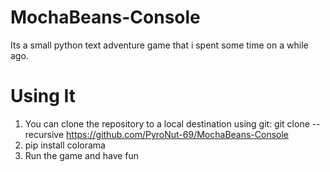 # MochaBeans-Console
Its a small python text adventure game that i spent some time on a while ago.
# Using It
1. You can clone the repository to a local destination using git:
git clone --recursive https://github.com/PyroNut-69/MochaBeans-Console
2. pip install colorama
3. Run the game and have fun
